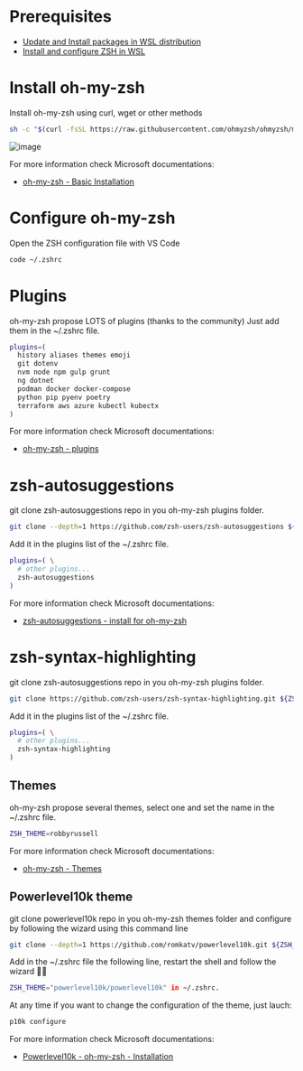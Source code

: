 
# Prerequisites

* [Update and Install packages in WSL distribution](update-install-packages-WSL.md)
* [Install and configure ZSH in WSL](install-configure-zsh.md)

# Install oh-my-zsh

Install oh-my-zsh using curl, wget or other methods

```sh
sh -c "$(curl -fsSL https://raw.githubusercontent.com/ohmyzsh/ohmyzsh/master/tools/install.sh)"
```

![image](https://github.com/CedricCazin/tutorials/assets/26877462/aad27023-d399-48ad-b19a-0d01eab33758)

For more information check Microsoft documentations:

* [oh-my-zsh - Basic Installation](https://github.com/ohmyzsh/ohmyzsh#basic-installation)

# Configure oh-my-zsh

Open the ZSH configuration file with VS Code

```sh
code ~/.zshrc
```

# Plugins

oh-my-zsh propose LOTS of plugins (thanks to the community)
Just add them in the ~/.zshrc file.

```bash
plugins=(
  history aliases themes emoji
  git dotenv
  nvm node npm gulp grunt
  ng dotnet
  podman docker docker-compose
  python pip pyenv poetry
  terraform aws azure kubectl kubectx
)
```

For more information check Microsoft documentations:

* [oh-my-zsh - plugins](https://github.com/ohmyzsh/ohmyzsh/wiki/Plugins)

# zsh-autosuggestions

git clone zsh-autosuggestions repo in you oh-my-zsh plugins folder.

```sh
git clone --depth=1 https://github.com/zsh-users/zsh-autosuggestions ${ZSH_CUSTOM:-~/.oh-my-zsh/custom}/plugins/zsh-autosuggestions

```

Add it in the plugins list of the ~/.zshrc file.

```bash
plugins=( \
  # other plugins...
  zsh-autosuggestions
)
```

For more information check Microsoft documentations:

* [zsh-autosuggestions - install for oh-my-zsh](https://github.com/zsh-users/zsh-autosuggestions/blob/master/INSTALL.md#oh-my-zsh)

# zsh-syntax-highlighting

git clone zsh-autosuggestions repo in you oh-my-zsh plugins folder.

```sh
git clone https://github.com/zsh-users/zsh-syntax-highlighting.git ${ZSH_CUSTOM:-~/.oh-my-zsh/custom}/plugins/zsh-syntax-highlighting
```

Add it in the plugins list of the ~/.zshrc file.

```bash
plugins=( \
  # other plugins...
  zsh-syntax-highlighting
)
```

## Themes

oh-my-zsh propose several themes, select one and set the name in the ~/.zshrc file.

```bash
ZSH_THEME=robbyrussell
```

For more information check Microsoft documentations:

* [oh-my-zsh - Themes](https://github.com/ohmyzsh/ohmyzsh/wiki/Themes)

## Powerlevel10k theme

git clone powerlevel10k repo in you oh-my-zsh themes folder and configure by following the wizard using this command line

```sh
git clone --depth=1 https://github.com/romkatv/powerlevel10k.git ${ZSH_CUSTOM:-$HOME/.oh-my-zsh/custom}/themes/powerlevel10k
```

Add in the ~/.zshrc file the following line, restart the shell and follow the wizard 🧙‍♂️

```bash
ZSH_THEME="powerlevel10k/powerlevel10k" in ~/.zshrc.
```

At any time if you want to change the configuration of the theme, just lauch:
```sh
p10k configure
```

For more information check Microsoft documentations:

* [Powerlevel10k - oh-my-zsh - Installation](https://github.com/romkatv/powerlevel10k#oh-my-zsh)

